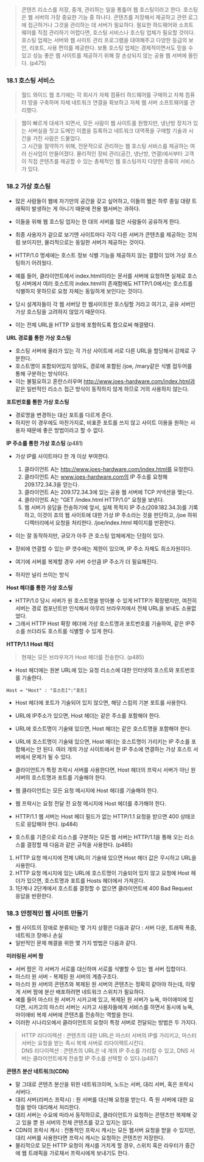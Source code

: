 > 콘텐츠 리소스를 저장, 중개, 관리하는 일을 통틀어 웹 호스팅이라고 한다. 
> 호스팅은 웹 서버의 가장 중요한 기능 중 하나다. 콘텐츠를 저장해서 제공하고 관련 로그에 접근하거나 그것을 관리하는 데 서버가 필요하다.
> 필요한 하드웨어와 소프트웨어를 직접 관리하기 어렵다면, 호스팅 서비스나 호스팅 업체가 필요할 것이다. 호스팅 업체는 서버와 웹 사이트 관리 프로그램을 대여해주고 다양한 등급의 보안, 리포트, 사용 편의를 제공한다.
> 보통 호스팅 업체는 경제적이면서도 믿을 수 있고 성능 좋은 웹 사이트를 제공하기 위해 잘 손상되지 않는 공용 웹 서버에 올린다. (p475)

### 18.1 호스팅 서비스
> 월드 와이드 웹 초기에는 각 회사가 자체 컴퓨터 하드웨어를 구매하고 자체 컴퓨터 망을 구축하며 자체 네트워크 연결을 확보하고 자체 웹 서버 소프트웨어를 관리했다.<br>

> 웹이 빠르게 대세가 되면서, 모든 사람이 웹 사이트를 원했지만, 냉난방 장치가 있는 서버실을 짓고 도메인 이름을 등록하고 네트워크 대역폭을 구매할 기술과 시간을 가진 사람은 드물었다.<br>
> 그 시간을 절약하기 위해, 전문적으로 관리하는 웹 호스팅 서비스를 제공하는 여러 신사업이 만들어졌다. 물리적인 장비 관리(공간, 냉난방, 연결)에서부터 고객이 직접 콘텐츠를 제공할 수 있는 총체적인 웹 호스팅까지 다양한 종류의 서비스가 있다.

### 18.2 가상 호스팅
- 많은 사람들이 웹에 자기만의 공간을 갖고 싶어하고, 이들의 웹은 하루 종일 대량 트래픽이 발생하는 게 아니기 때문에 전용 웹서버는 과하다.
- 이들을 위해 웹 호스팅 업자는 한 대의 서버를 많은 사람들이 공유하게 한다.
- 최종 사용자가 겉으로 보기엔 사이트마다 각각 다른 서버가 콘텐츠를 제공하는 것처럼 보이지만, 물리적으로는 동일한 서버가 제공하는 것이다.

- HTTP/1.0 명세에는 호스트 정보 식별 기능을 제공하지 않는 결함이 있어 가상 호스팅하기 어려웠다.
- 예를 들어, 클라이언트에서 index.html이라는 문서를 서버에 요청하면 실제로 호스팅 서버에서 여러 호스트의 index.html이 존재함에도
HTTP/1.0에서는 호스트를 식별하지 못하므로 요청 자체는 동일하게 보인다는 것이다.
- 당시 설계자들이 각 웹 서버당 한 웹사이트만 호스팅할 거라고 여기고, 공유 서버인 가상 호스팅을 고려하지 않았기 때문이다.
- 이는 전체 URL을 HTTP 요청에 포함하도록 함으로써 해결됐다. 

**URL 경로를 통한 가상 호스팅**
- 호스팅 서버에 올라가 있는 각 가상 사이트에 서로 다른 URL을 할당해서 강제로 구분한다.
- 호스트명이 포함되어있지 않아도, 경로에 포함된 /joe, /mary같은 식별 접두어를 통해 구분하는 방식이다.
- 이는 불필요하고 혼란스러우며 http://www.joes-hardware.com/index.html과 같은 일반적인 리소스 접근 방식이 동작하지 않게 하므로 거의 사용하지 않는다.

**포트번호를 통한 가상 호스팅**
- 경로명을 변경하는 대신 포트를 다르게 준다.
- 하지만 이 경우에도 마찬가지로, 비표준 포트를 쓰지 않고 사이트 이용을 원하는 사용자 때문에 좋은 방법이라고 할 수 없다.

**IP 주소를 통한 가상 호스팅** (p481)
- 가상 IP를 사이트마다 한 개 이상 부여한다.
  1. 클라이언트 A는 http://www.joes-hardware.com/index.html를 요청한다.
  2. 클라이언트 A는 www.joes-hardware.com의 IP 주소를 요청해 209.172.34.3을 얻는다.
  3. 클라이언트 A는 209.172.34.3에 있는 공용 웹 서버에 TCP 커넥션을 맺는다.
  4. 클라이언트 A는 "GET /index.html HTTP/1.0" 요청을 보낸다.
  5. 웹 서버가 응답을 전송하기에 앞서, 실제 목적지 IP 주소(209.182.34.3)를 기록하고, 이것이 죠의 웹 사이트에 대한 가상 IP 주소라는 것을 판단하고, /joe 하위디렉터리에서 요청을 처리한다.
  /joe/index.html 페이지를 반환한다.

- 이는 잘 동작하지만, 규모가 아주 큰 호스팅 업체에게는 단점이 있다.
- 장비에 연결할 수 있는 IP 갯수에는 제한이 있으며, IP 주소 자체도 희소자원이다.
- 여기에 서버를 복제할 경우 서버 수만큼 IP 주소가 더 필요해진다.
- 하지만 널리 쓰이는 방식

**Host 헤더를 통한 가상 호스팅**
- HTTP/1.0 당시 서버가 원 호스트명을 받아볼 수 있게 HTTP가 확장됐지만, 
여전히 서버는 경로 컴포넌트만 인식해서 아무리 브라우저에서 전체 URL을 보내도 소용없었다.
- 그래서 HTTP Host 확장 헤더에 가상 호스트명과 포트번호를 기술하여, 같은 IP주소를 쓰더라도 호스트를 식별할 수 있게 한다.

**HTTP/1.1 Host 헤더**
> 현재는 모든 브라우저가 Host 헤더를 전송한다. (p485)
- Host 헤더에는 원본 URL에 있는 요청 리소스에 대한 인터넷의 호스트와 포트번호를 기술한다.
```
Host = "Host" : "호스트[":"포트]
```
- Host 헤더에 포트가 기술되어 있지 않으면, 해당 스킴의 기본 포트를 사용한다.
- URL에 IP주소가 있으면, Host 헤더는 같은 주소를 포함해야 한다.
- URL에 호스트명이 기술돼 있으면, Host 헤더는 같은 호스트명을 포함해야 한다.
- URL에 호스트명이 기술돼 있으면, Host 헤더는 호스트명이 가리키는 IP 주소를 포함해서는 안 된다. 여러 개의 가상 사이트에서 한 IP 주소에 연결하는 가상 호스트 서버에서 문제가 될 수 있다.
- 클라이언트가 특정 프락시 서버를 사용한다면, Host 헤더의 프락시 서버가 아닌 원 서버의 호스트명과 포트를 기술해야 한다. 
- 웹 클라이언트는 모든 요청 메시지에 Host 헤더를 기술해야 한다.
- 웹 프락시는 요청 전달 전 요청 메시지에 Host 헤더를 추가해야 한다.
- HTTP/1.1 웹 서버는 Host 헤더 필드가 없는 HTTP/1.1 요청을 받으면 400 상태코드로 응답해야 한다. (p484)


- 호스트를 기준으로 리소스를 구분하는 모든 웹 서버는 HTTP/1.1을 통해 오는 리소스를 결정할 때 다음과 같은 규칙을 사용한다. (p485)
1. HTTP 요청 메시지에 전체 URL이 기술돼 있으면 Host 헤더 값은 무시하고 URL을 사용한다.
2. HTTP 요청 메시지에 있는 URL에 호스트명이 기술되어 있지 않고 요청에 Host 헤더가 있으면, 호스트명과 포트를 Hosts 헤더에서 가져온다.
3. 1단계나 2단계에서 호스트를 결정할 수 없으면 클라이언트에 400 Bad Request 응답을 반환한다. 

### 18.3 안정적인 웹 사이트 만들기
- 웹 사이트의 장애로 분류되는 몇 가지 상황은 다음과 같다 : 서버 다운, 트래픽 폭증, 네트워크 장애나 손실
- 일반적인 문제 해결을 위한 몇 가지 방법은 다음과 같다.

**미러링된 서버 팜**
- 서버 팜은 각 서버가 서로를 대신하며 서로를 식별할 수 있는 웹 서버 집합이다. 
- 마스터 원 서버 - 복제된 원 서버의 계층구조다.
- 마스터 원 서버의 콘텐츠와 복제된 원 서버의 콘텐츠는 정확히 같아야 하는데, 이렇게 서버 팜에 분산 배포하려면 네트워크 스위치가 필요하다.
- 예를 들어 마스터 원 서버가 시카고에 있고, 복제된 원 서버가 뉴욕, 마이애미에 있다면, 시카고의 마스터 서버는 시카고 사용자들에게 서비스를 하면서 동시에 뉴욕, 마이애비 복제 서버에 콘텐츠를 전송하는 역할을 한다.
- 이러한 시나리오에서 클라이언트의 요청이 특정 서버로 전달되는 방법은 두 가지다.
> HTTP 리다이렉션 : 콘텐츠의 대한 URL은 마스터 서버의 IP를 가리키고, 마스터 서버는 요청을 받는 즉시 복제 서버로 리다이렉트시킨다. <br>
> DNS 리다이렉션 : 콘텐츠의 URL은 네 개의 IP 주소를 가리킬 수 있고, DNS 서버는 클라이언트에게 전송할 IP 주소를 선택할 수 있다.(p487) 

**콘텐츠 분산 네트워크(CDN)**
- 말 그대로 콘텐츠 분산을 위한 네트워크이며, 노드는 서버, 대리 서버, 혹은 프락시 서버다.
- 대리 서버(리버스 프락시) : 원 서버를 대신해 요청을 받는다. 즉 원 서버에 대한 요청을 받아 대리해서 처리한다.
- 대리 서버는 수요에 따라서 동작하므로, 클라이언트가 요청하는 콘텐츠만 복제해 갖고 있을 뿐 원 서버의 전체 콘텐츠를 갖고 있지는 않다.
- CDN의 프락시 캐시 : 전통적인 프락시 캐시는 모든 웹서버 요청을 받을 수 있지만, 대리 서버를 사용한다면 프락시 캐시는 요청하는 콘텐츠만 저장한다.
- 물리적으로 모든 HTTP 요청이 캐시를 거치게 할 경우, 스위치 혹은 라우터가 중간에 웹 트래픽을 가로채서 프락시에게 보내기도 한다.
